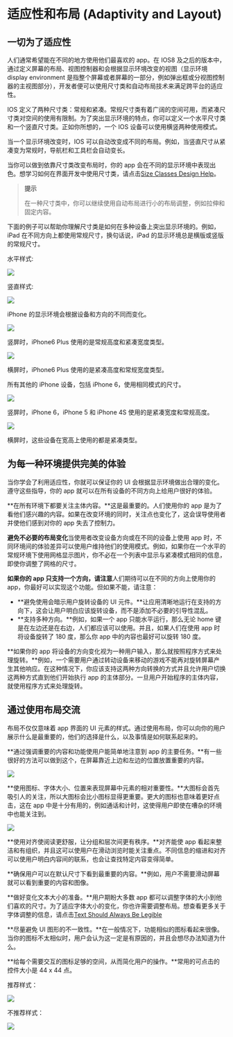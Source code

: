 # 适应性和布局 (Adaptivity and Layout)


## 一切为了适应性

人们通常希望能在不同的地方使用他们最喜欢的 app。在 IOS8 及之后的版本中，通过定义屏幕的布局、视图控制器和会根据显示环境改变的视图（显示环境 display environment 是指整个屏幕或者屏幕的一部分，例如弹出框或分视图控制器的主视图部分），开发者便可以使用尺寸类和自动布局技术来满足跨平台的适应性。

IOS 定义了两种尺寸类：常规和紧凑。常规尺寸类有着广阔的空间可用，而紧凑尺寸类对空间的使用有限制。为了突出显示环境的特点，你可以定义一个水平尺寸类和一个竖直尺寸类。正如你所想的，一个 IOS 设备可以使用横竖两种使用模式。

当一个显示环境改变时，IOS 可以自动改变成不同的布局。例如，当竖直尺寸从紧凑变为常规时，导航栏和工具栏会自动变长。

当你可以做到依靠尺寸类改变布局时，你的 app 会在不同的显示环境中表现出色。想学习如何在界面开发中使用尺寸类，请点击[Size Classes Design Help](https://developer.apple.com/library/ios/recipes/xcode_help-IB_adaptive_sizes/_index.html#//apple_ref/doc/uid/TP40014436)。

>**提示**
>
>在一种尺寸类中，你可以继续使用自动布局进行小的布局调整，例如拉伸和固定内容。

下面的例子可以帮助你理解尺寸类是如何在多种设备上突出显示环境的。例如，iPad 在不同方向上都使用常规尺寸，换句话说，iPad 的显示环境总是横版或竖版的常规尺寸。

水平样式:

![](images/ipad_size_class_v_2x.png)

竖直样式:

![](images/ipad_size_class_h_2x.png)

iPhone 的显示环境会根据设备和方向的不同而变化。

![](images/iphone02_size_class_v_2x.png)

竖屏时，iPhone6 Plus 使用的是常规高度和紧凑宽度类型。

![](images/iphone02_size_class_h_2x.png)

横屏时，iPhone6 Plus 使用的是紧凑高度和常规宽度类型。

所有其他的 iPhone 设备，包括 iPhone 6，使用相同模式的尺寸。

![](images/iphone01_size_class_v_2x.png)

竖屏时，iPhone 6，iPhone 5 和 iPhone 4S 使用的是紧凑宽度和常规高度。

![](images/iphone01_size_class_h_2x.png)

横屏时，这些设备在宽高上使用的都是紧凑类型。


## 为每一种环境提供完美的体验

当你学会了利用适应性，你就可以保证你的 UI 会根据显示环境做出合理的变化。遵守这些指导，你的 app 就可以在所有设备的不同方向上给用户很好的体验。

**在所有环境下都要关注主体内容。**这是最重要的。人们使用你的 app 是为了看他们感兴趣的内容。如果在改变环境的同时，关注点也变化了，这会误导使用者并使他们感到对你的 app 失去了控制力。

**避免不必要的布局变化**当使用者改变设备方向或在不同的设备上使用 app 时，不同环境间的体验差异可以使用户维持他们的使用模式。例如，如果你在一个水平的常规环境下使用网格显示图片，你不必在一个列表中显示与紧凑模式相同的信息，即使你调整了网格的尺寸。

**如果你的 app 只支持一个方向，请注意**人们期待可以在不同的方向上使用你的 app，你最好可以实现这个功能。但如果不能，请注意：

* **避免使用会暗示用户旋转设备的 UI 元件。**让应用清晰地运行在支持的方向下，这会让用户明白应该旋转设备，而不是添加不必要的引导性混乱。
* **支持多种方向。**例如，如果一个 app 只能水平运行，那么无论 home 键是在左边还是在右边，人们都应该可以使用。并且，如果人们在使用 app 时将设备旋转了 180 度，那么你 app 中的内容也最好可以旋转 180 度。

**如果你的 app 将设备的方向变化视为一种用户输入，那么就按照程序方式来处理旋转。**例如，一个需要用户通过转动设备来移动的游戏不能再对旋转屏幕产生其他响应。在这种情况下，你应该支持这两种方向转换的方式并且允许用户切换这两种方式直到他们开始执行 app 的主体部分。一旦用户开始程序的主体内容，就使用程序方式来处理旋转。


## 通过使用布局交流
布局不仅仅意味着 app 界面的 UI 元素的样式。通过使用布局，你可以向你的用户展示什么是最重要的，他们的选择是什么，以及事情是如何联系起来的。

**通过强调重要的内容和功能使用户能简单地注意到 app 的主要任务。**有一些很好的方法可以做到这个，在屏幕靠近上边和左边的位置放置重要的内容。

![](images/focus_on_main_task_2x.png)

**使用图标、字体大小、位置来表现屏幕中元素的相对重要性。**大图标会首先吸引人的关注，所以大图标会比小图标显得更重要。更大的图标也意味着更好点击，这在 app 中是十分有用的，例如通话和计时，这使得用户即使在嘈杂的环境中也能关注到。

![](images/phone_hangup_button_2x.png)

**使用对齐使阅读更舒服，让分组和层次间更有秩序。**对齐能使 app 看起来整洁和有组织，并且这可以使用户在滑动浏览时能关注重点。不同信息的缩进和对齐可以使用户明白内容间的联系，也会让查找特定内容变得简单。

**确保用户可以在默认尺寸下看到最重要的内容。**例如，用户不需要滑动屏幕就可以看到重要的内容和图像。

**做好变化文本大小的准备。**用户期盼大多数 app 都可以调整字体的大小到他们喜欢的尺寸。为了适应字体大小的变化，你也许需要调整布局。想查看更多关于字体调整的信息，请点击[Text Should Always Be Legible](https://developer.apple.com/library/ios/documentation/UserExperience/Conceptual/MobileHIG/ColorImagesText.html#//apple_ref/doc/uid/TP40006556-CH58-SW3)

**尽量避免 UI 图形的不一致性。**在一般情况下，功能相似的图标看起来很像。当你的图标不太相似时，用户会认为这一定是有原因的，并且会想尽办法知道为什么。

**给每个需要交互的图标足够的空间，从而简化用户的操作。**常用的可点击的控件大小是 44 x 44 点。

推荐样式：

![](images/interact_with_content_r_2x.png)

不推荐样式：

![](images/interact_with_content_nr_2x.png)
